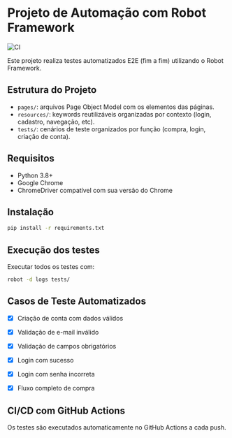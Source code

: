 # Projeto de Automação com Robot Framework
![CI](https://github.com/Isaque2206/automacao-robotframework/actions/workflows/robot-ci.yml/badge.svg)

Este projeto realiza testes automatizados E2E (fim a fim) utilizando o Robot Framework.

## Estrutura do Projeto

- `pages/`: arquivos Page Object Model com os elementos das páginas.
- `resources/`: keywords reutilizáveis organizadas por contexto (login, cadastro, navegação, etc).
- `tests/`: cenários de teste organizados por função (compra, login, criação de conta).

## Requisitos

- Python 3.8+
- Google Chrome
- ChromeDriver compatível com sua versão do Chrome

## Instalação

```bash
pip install -r requirements.txt
```

## Execução dos testes

Executar todos os testes com:

```bash
robot -d logs tests/
```
## Casos de Teste Automatizados

- [x] Criação de conta com dados válidos
- [x] Validação de e-mail inválido
- [x] Validação de campos obrigatórios
- [x] Login com sucesso
- [x] Login com senha incorreta
- [x] Fluxo completo de compra


## CI/CD com GitHub Actions

Os testes são executados automaticamente no GitHub Actions a cada push.

<!-- Teste CI -->
